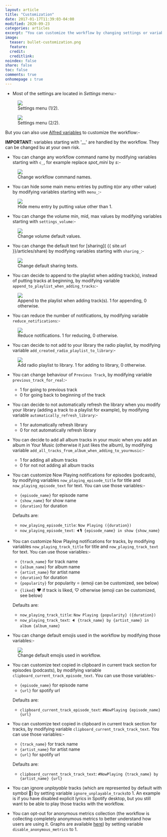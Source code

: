 ```yaml
---
layout: article
title: "Customization"
date: 2017-01-17T11:39:03-04:00
modified: 2020-09-23
categories: articles
excerpt: "You can customize the workflow by changing settings or variables..."
image:
  teaser: bullet-customization.png
  feature:
  credit:
  creditlink:
noindex: false
share: false
toc: false
comments: true
onhomepage : true
---
```


* Most of the settings are located in *Settings* menu:-

<figure>
	<img src="{{ site.url }}/images/customization1.jpg">
  <figcaption>Settings menu (1/2).</figcaption>
</figure>

<figure>
	<img src="{{ site.url }}/images/customization2.jpg">
  <figcaption>Settings menu (2/2).</figcaption>
</figure>

But you can also use [Alfred variables](https://www.alfredapp.com/help/workflows/advanced/variables/) to customize the workflow:-

**IMPORTANT**: variables starting with '__' are handled by the workflow. They can be changed bu at your own risk.

* You can change any workflow command name by modifying variables starting with `c_`, for example replace *spot_mini* by *s*:-

<figure>
	<img src="{{ site.url }}/images/customization3.jpg">
	<figcaption>Change workflow command names.</figcaption>
</figure>

* You can hide some main menu entries by putting `0`(or any other value) by modifying variables starting with `menu_`:-

<figure>
	<img src="{{ site.url }}/images/customization4.jpg">
	<figcaption>Hide menu entry by putting value other than 1.</figcaption>
</figure>

* You can change the volume min, mid, max values by modifying variables starting with `settings_volume`:-

<figure>
	<img src="{{ site.url }}/images/customization5.jpg">
	<figcaption>Change volume default values.</figcaption>
</figure>

* You can change the default text for [sharing]( {{ site.url }}/articles/share) by modifying variables starting with `sharing_`:-

<figure>
	<img src="{{ site.url }}/images/customization6.jpg">
	<figcaption>Change default sharing texts.</figcaption>
</figure>

* You can decide to append to the playlist when adding track(s), instead of putting tracks at beginning, by modifying variable `append_to_playlist_when_adding_tracks`:-

<figure>
	<img src="{{ site.url }}/images/customization7.jpg">
	<figcaption>Append to the playlist when adding track(s). 1 for appending, 0 otherwise.</figcaption>
</figure>

* You can reduce the number of notifications, by modifying variable `reduce_notifications`:-

<figure>
	<img src="{{ site.url }}/images/customization8.jpg">
	<figcaption>Reduce notifications. 1 for reducing, 0 otherwise.</figcaption>
</figure>

* You can decide to not add to your library the radio playlist, by modifying variable `add_created_radio_playlist_to_library`:-

<figure>
	<img src="{{ site.url }}/images/customization9.jpg">
	<figcaption>Add radio playlist to library. 1 for adding to library, 0 otherwise.</figcaption>
</figure>

* You can change behaviour of `Previous Track`, by modifying variable `previous_track_for_real`:-

  * 1 for going to previous track
  * 0 for going back to beginning of the track

* You can decide to not automatically refresh the library when you modify your library (adding a track to a playlist for example), by modifying variable `automatically_refresh_library`:-

  * 1 for automatically refresh library
  * 0 for not automatically refresh library

* You can decide to add all album tracks in your music when you add an album in Your Music (otherwise it just likes the album), by modifying variable `add_all_tracks_from_album_when_adding_to_yourmusic`:-

  * 1 for adding all album tracks
  * 0 for not not adding all album tracks

* You can customize Now Playing notifications for episodes (podcasts), by modifying variables `now_playing_episode_title` for title and `now_playing_episode_text` for text. You can use those variables:-

  * `{episode_name}` for episode name
  * `{show_name}` for show name
  * `{duration}` for duration

  Defaults are:

    * `now_playing_episode_title`: `Now Playing ({duration})`
    * `now_playing_episode_text`: `🔈🎙 {episode_name} in show {show_name}`

* You can customize Now Playing notifications for tracks, by modifying variables `now_playing_track_title` for title and `now_playing_track_text` for text. You can use those variables:-

  * `{track_name}` for track name
  * `{album_name}` for album name
  * `{artist_name}` for artist name
  * `{duration}` for duration
  * `{popularity}` for popularity ⭐ (emoji can be customized, see below)
  * `{liked}` ♥ if track is liked, ♡ otherwise (emoji can be customized, see below)

  Defaults are:

    * `now_playing_track_title`: `Now Playing {popularity} ({duration})`
    * `now_playing_track_text`: `🔈 {track_name} by {artist_name} in album {album_name}`

* You can change default emojis used in the workflow by modifying those variables:-

<figure>
	<img src="{{ site.url }}/images/customization10.jpg">
	<figcaption>Change default emojis used in workflow.</figcaption>
</figure>

* You can customize text copied in clipboard in current track section for episodes (podcasts), by modifying variable `clipboard_current_track_episode_text`. You can use those variables:-

  * `{episode_name}` for episode name
  * `{url}` for spotify url

  Defaults are:

    * `clipboard_current_track_episode_text`: `#NowPlaying {episode_name} {url}`

* You can customize text copied in clipboard in current track section for tracks, by modifying variable `clipboard_current_track_track_text`. You can use those variables:-

  * `{track_name}` for track name
  * `{artist_name}` for artist name
  * `{url}` for spotify url

  Defaults are:

    * `clipboard_current_track_track_text`: `#NowPlaying {track_name} by {artist_name} {url}`

* You can ignore *unplayable* tracks (which are represented by default with symbol 🚫) by setting variable `ignore_unplayable_tracks`to 1. An example is if you have disabled explicit lyrics in Spotify desktop, but you still want to be able to play those tracks with the workflow.

* You can opt-out for anonymous metrics collection (the workflow is collecting completely anonymous metrics to better understand how users are using it. Graphs are available [here](https://alfred-spotify-mini-player.com/stats/)) by setting variable `disable_anonymous_metrics` to 1.